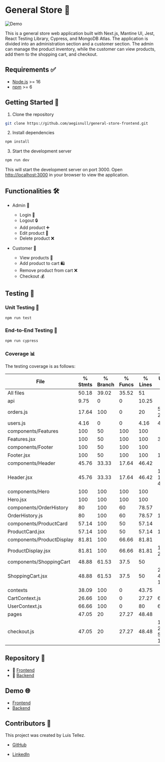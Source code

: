 # General Store 🛒

![Demo](https://github.com/aegisnull/general-store-frontend/assets/27663011/cc56cc35-abc1-41da-93ea-66070441bc31)

This is a general store web application built with Next.js, Mantine UI, Jest, React Testing Library, Cypress, and MongoDB Atlas. The application is divided into an administration section and a customer section. The admin can manage the product inventory, while the customer can view products, add them to the shopping cart, and checkout.

## Requirements ✅

- [Node.js](https://nodejs.org/en/) >= 16
- [npm](https://www.npmjs.com/) >= 6

## Getting Started 🚀

1. Clone the repository

```bash
git clone https://github.com/aegisnull/general-store-frontend.git
```

2. Install dependencies

```bash
npm install
```

3. Start the development server

```bash
npm run dev
```

This will start the development server on port 3000. Open [http://localhost:3000](http://localhost:3000) in your browser to view the application.

## Functionalities 🛠️

- Admin 👤

  - Login 🔑
  - Logout 🔒
  - Add product ➕
  - Edit product 📝
  - Delete product ❌

- Customer 🛒
  - View products 👀
  - Add product to cart 🛍️
  - Remove product from cart ❌
  - Checkout 💰

## Testing 🧪

### Unit Testing 🧩

```bash
npm run test
```

### End-to-End Testing 🔄

```bash
npm run cypress
```

### Coverage 📊

The testing coverage is as follows:

| File                      | % Stmts | % Branch | % Funcs | % Lines | Uncovered Line #s            |
| ------------------------- | ------- | -------- | ------- | ------- | ---------------------------- |
| All files                 | 50.18   | 39.02    | 35.52   | 51      |
| api                       | 9.75    | 0        | 0       | 10.25   |
| orders.js                 | 17.64   | 100      | 0       | 20      | 5-17,22-28                   |
| users.js                  | 4.16    | 0        | 0       | 4.16    | 4-57                         |
| components/Features       | 100     | 50       | 100     | 100     |
| Features.jsx              | 100     | 50       | 100     | 100     | 34                           |
| components/Footer         | 100     | 50       | 100     | 100     |
| Footer.jsx                | 100     | 50       | 100     | 100     | 14                           |
| components/Header         | 45.76   | 33.33    | 17.64   | 46.42   |
| Header.jsx                | 45.76   | 33.33    | 17.64   | 46.42   | 137-179,190-409              |
| components/Hero           | 100     | 100      | 100     | 100     |
| Hero.jsx                  | 100     | 100      | 100     | 100     |
| components/OrderHistory   | 80      | 100      | 60      | 78.57   |
| OrderHistory.js           | 80      | 100      | 60      | 78.57   | 14,38-51                     |
| components/ProductCard    | 57.14   | 100      | 50      | 57.14   |
| ProductCard.jsx           | 57.14   | 100      | 50      | 57.14   | 14-20                        |
| components/ProductDisplay | 81.81   | 100      | 66.66   | 81.81   |
| ProductDisplay.jsx        | 81.81   | 100      | 66.66   | 81.81   | 19,27-28,46                  |
| components/ShoppingCart   | 48.88   | 61.53    | 37.5    | 50      |
| ShoppingCart.jsx          | 48.88   | 61.53    | 37.5    | 50      | 22-46,56,122-188             |
| contexts                  | 38.09   | 100      | 0       | 43.75   |
| CartContext.js            | 26.66   | 100      | 0       | 27.27   | 6-19                         |
| UserContext.js            | 66.66   | 100      | 0       | 80      | 6                            |
| pages                     | 47.05   | 20       | 27.27   | 48.48   |
| checkout.js               | 47.05   | 20       | 27.27   | 48.48   | 16-17,21-23,27-50,91,112-122 |

## Repository 📂

- 📁 [Frontend](https://github.com/aegisnull/general-store-frontend)
- 📁 [Backend](https://github.com/aegisnull/general-store-backend)

## Demo 🌐

- [Frontend](https://store-frontend-aegisnull.vercel.app)
- [Backend](https://general-store-backend-production-62ab.up.railway.app/)

## Contributors 🤝

This project was created by Luis Tellez.

- [GitHub](https://github.com/aegisnull)

- [LinkedIn](https://www.linkedin.com/in/luistellezv/)

